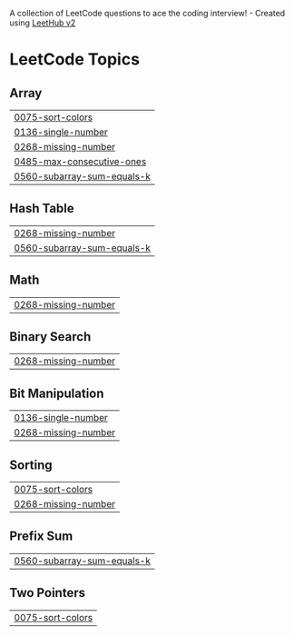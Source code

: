 A collection of LeetCode questions to ace the coding interview! - Created using [LeetHub v2](https://github.com/arunbhardwaj/LeetHub-2.0)
<!---LeetCode Topics Start-->
# LeetCode Topics
## Array
|  |
| ------- |
| [0075-sort-colors](https://github.com/moneygoyal02/leetcode/tree/master/0075-sort-colors) |
| [0136-single-number](https://github.com/moneygoyal02/leetcode/tree/master/0136-single-number) |
| [0268-missing-number](https://github.com/moneygoyal02/leetcode/tree/master/0268-missing-number) |
| [0485-max-consecutive-ones](https://github.com/moneygoyal02/leetcode/tree/master/0485-max-consecutive-ones) |
| [0560-subarray-sum-equals-k](https://github.com/moneygoyal02/leetcode/tree/master/0560-subarray-sum-equals-k) |
## Hash Table
|  |
| ------- |
| [0268-missing-number](https://github.com/moneygoyal02/leetcode/tree/master/0268-missing-number) |
| [0560-subarray-sum-equals-k](https://github.com/moneygoyal02/leetcode/tree/master/0560-subarray-sum-equals-k) |
## Math
|  |
| ------- |
| [0268-missing-number](https://github.com/moneygoyal02/leetcode/tree/master/0268-missing-number) |
## Binary Search
|  |
| ------- |
| [0268-missing-number](https://github.com/moneygoyal02/leetcode/tree/master/0268-missing-number) |
## Bit Manipulation
|  |
| ------- |
| [0136-single-number](https://github.com/moneygoyal02/leetcode/tree/master/0136-single-number) |
| [0268-missing-number](https://github.com/moneygoyal02/leetcode/tree/master/0268-missing-number) |
## Sorting
|  |
| ------- |
| [0075-sort-colors](https://github.com/moneygoyal02/leetcode/tree/master/0075-sort-colors) |
| [0268-missing-number](https://github.com/moneygoyal02/leetcode/tree/master/0268-missing-number) |
## Prefix Sum
|  |
| ------- |
| [0560-subarray-sum-equals-k](https://github.com/moneygoyal02/leetcode/tree/master/0560-subarray-sum-equals-k) |
## Two Pointers
|  |
| ------- |
| [0075-sort-colors](https://github.com/moneygoyal02/leetcode/tree/master/0075-sort-colors) |
<!---LeetCode Topics End-->